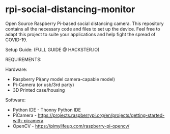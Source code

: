 # rpi-social-distancing-monitor

Open Source Raspberry Pi-based social distancing camera. This repository contains all the necessary code and files to set up the device. Feel free to adapt this project to suite your applications and help fight the spread of COVID-19.

Setup Guide:
(FULL GUIDE @ HACKSTER.IO)

REQUIREMENTS: 

Hardware:
- Raspberry Pi(any model camera-capable model)
- Pi-Camera (or usb/3rd party) 
- 3D Printed case/housing

Software:
- Python IDE - Thonny Python IDE
- PiCamera - https://projects.raspberrypi.org/en/projects/getting-started-with-picamera
- OpenCV - https://pimylifeup.com/raspberry-pi-opencv/
